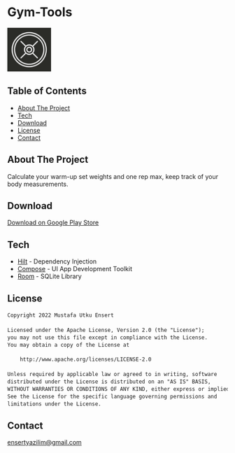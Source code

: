 # Gym-Tools

<div align="left">
 <img src="app/src/main/ic_launcher-playstore.png" width="100"/>
</div>


## Table of Contents
* [About The Project](#about-the-project)
* [Tech](#tech)
* [Download](#download)
* [License](#license)
* [Contact](#contact)


## About The Project
Calculate your warm-up set weights and one rep max, keep track of your body measurements.


## Download
[Download on Google Play Store](https://play.google.com/store/apps/details?id=com.mutkuensert.gymtools)


## Tech
* [Hilt](https://developer.android.com/training/dependency-injection/hilt-android) - Dependency Injection
* [Compose](https://developer.android.com/jetpack/compose) - UI App Development Toolkit
* [Room](https://developer.android.com/training/data-storage/room) - SQLite Library


## License
```xml
Copyright 2022 Mustafa Utku Ensert

Licensed under the Apache License, Version 2.0 (the "License");
you may not use this file except in compliance with the License.
You may obtain a copy of the License at

    http://www.apache.org/licenses/LICENSE-2.0

Unless required by applicable law or agreed to in writing, software
distributed under the License is distributed on an "AS IS" BASIS,
WITHOUT WARRANTIES OR CONDITIONS OF ANY KIND, either express or implied.
See the License for the specific language governing permissions and
limitations under the License.
```

## Contact
[ensertyazilim@gmail.com](#)
